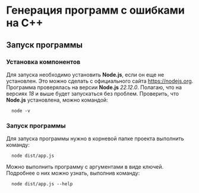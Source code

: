 # Генерация программ с ошибками на C++
## Запуск программы

### Установка компонентов
Для запуска необходимо установить **Node.js**, если он еще не установлен. Это можно сделать с официального сайта https://nodejs.org. Программа проверялась на версии **Node.js** *22.12.0*. Полагаю, что на версиях *18* и выше будет запускаться без проблем.
Проверить, что **Node.js** установлена, можно командой:
```
  node -v
```

### Запуск программы
Для запуска программы нужно в корневой папке проекта выполнить команду:
```
  node dist/app.js
```

Можно выполнить программу с аргументами в виде ключей. 
Подробнее о них можно узнать, выполнив команду:
```
  node dist/app.js --help
```
